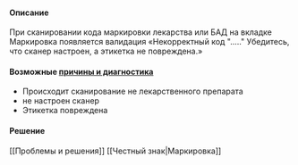 #### Описание
При сканировании кода маркировки лекарства или БАД на вкладке Маркировка появляется валидация «Некорректный код "....." Убедитесь, что сканер настроен, а этикетка не повреждена.»
#### Возможные [причины и диагностика](https://n.sbis.ru/article/53bbbd9e-f92b-4f24-9651-73af869e85a3)
- Происходит сканирование не лекарственного препарата
- не настроен сканер
- Этикетка повреждена

#### Решение





[[Проблемы и решения]]
[[Честный знак|Маркировка]]
